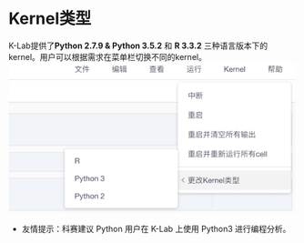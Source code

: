 # Kernel类型

K-Lab提供了**Python 2.7.9 & Python 3.5.2** 和 **R 3.3.2** 三种语言版本下的kernel。用户可以根据需求在菜单栏切换不同的kernel。
![image description](/image/change-kernel-type.png)

* 友情提示：科赛建议 Python 用户在 K-Lab 上使用 Python3 进行编程分析。
